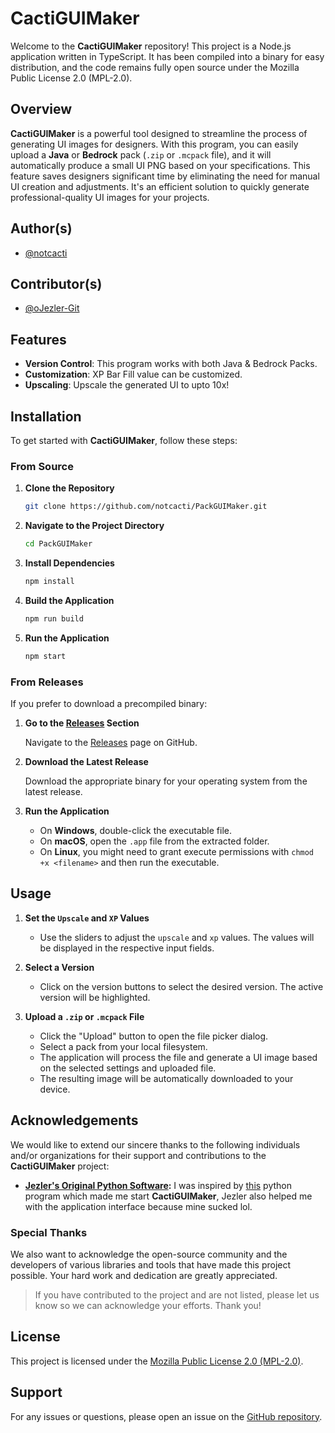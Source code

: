 # CactiGUIMaker

Welcome to the **CactiGUIMaker** repository! This project is a Node.js application written in TypeScript. It has been compiled into a binary for easy distribution, and the code remains fully open source under the Mozilla Public License 2.0 (MPL-2.0).

## Overview

**CactiGUIMaker** is a powerful tool designed to streamline the process of generating UI images for designers. With this program, you can easily upload a **Java** or **Bedrock** pack (`.zip` or `.mcpack` file), and it will automatically produce a small UI PNG based on your specifications. This feature saves designers significant time by eliminating the need for manual UI creation and adjustments. It's an efficient solution to quickly generate professional-quality UI images for your projects.

## Author(s)

-   [@notcacti](https://github.com/notcacti)

## Contributor(s)

-   [@oJezler-Git](https://github.com/oJezler-git)

## Features

-   **Version Control**: This program works with both Java & Bedrock Packs.
-   **Customization**: XP Bar Fill value can be customized.
-   **Upscaling**: Upscale the generated UI to upto 10x!

## Installation

To get started with **CactiGUIMaker**, follow these steps:

### From Source

1. **Clone the Repository**

    ```bash
    git clone https://github.com/notcacti/PackGUIMaker.git
    ```

2. **Navigate to the Project Directory**

    ```bash
    cd PackGUIMaker
    ```

3. **Install Dependencies**

    ```bash
    npm install
    ```

4. **Build the Application**

    ```bash
    npm run build
    ```

5. **Run the Application**

    ```bash
    npm start
    ```

### From Releases

If you prefer to download a precompiled binary:

1. **Go to the [Releases](https://github.com/notcacti/PackGUIMaker/releases) Section**

    Navigate to the [Releases](https://github.com/notcacti/PackGUIMaker/releases) page on GitHub.

2. **Download the Latest Release**

    Download the appropriate binary for your operating system from the latest release.

3. **Run the Application**

    - On **Windows**, double-click the executable file.
    - On **macOS**, open the `.app` file from the extracted folder.
    - On **Linux**, you might need to grant execute permissions with `chmod +x <filename>` and then run the executable.

## Usage

1. **Set the `Upscale` and `XP` Values**

    - Use the sliders to adjust the `upscale` and `xp` values. The values will be displayed in the respective input fields.

2. **Select a Version**

    - Click on the version buttons to select the desired version. The active version will be highlighted.

3. **Upload a `.zip` or `.mcpack` File**

    - Click the "Upload" button to open the file picker dialog.
    - Select a pack from your local filesystem.
    - The application will process the file and generate a UI image based on the selected settings and uploaded file.
    - The resulting image will be automatically downloaded to your device.

## Acknowledgements

We would like to extend our sincere thanks to the following individuals and/or organizations for their support and contributions to the **CactiGUIMaker** project:

-   **[Jezler's Original Python Software](https://github.com/oJezler-git/gui_maker):** I was inspired by [this](https://github.com/oJezler-git/gui_maker) python program which made me start **CactiGUIMaker**, Jezler also helped me with the application interface because mine sucked lol.

### Special Thanks

We also want to acknowledge the open-source community and the developers of various libraries and tools that have made this project possible. Your hard work and dedication are greatly appreciated.

> If you have contributed to the project and are not listed, please let us know so we can acknowledge your efforts. Thank you!

## License

This project is licensed under the [Mozilla Public License 2.0 (MPL-2.0)](https://opensource.org/licenses/MPL-2.0).

## Support

For any issues or questions, please open an issue on the [GitHub repository](https://github.com/notcacti/PackGUIMaker/issues).
